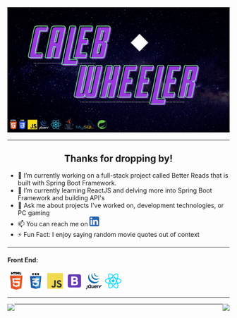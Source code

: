 
<img src="https://github.com/CalebEWheeler/CalebEWheeler/blob/main/Caleb%2012.02.41%20AM.gif">

---

<h2 align="center">Thanks for dropping by!</h2>

* 🔭 I’m currently working on a full-stack project called Better Reads that is built with Spring Boot Framework.
* 🌱 I’m currently learning ReactJS and delving more into Spring Boot Framework and building API's
* 💬 Ask me about projects I've worked on, development technologies, or PC gaming
* 📫 You can reach me on <img src="https://github.com/CalebEWheeler/CalebEWheeler/blob/main/LinkedIn.png" width="22">
* ⚡  Fun Fact: I enjoy saying random movie quotes out of context

---
#### Front End:
<div>
  <img float="clear" src="https://github.com/CalebEWheeler/CalebEWheeler/blob/main/readme_images/html_icon.png" width="40">
  <img float="clear" src="https://github.com/CalebEWheeler/CalebEWheeler/blob/main/readme_images/css_icon.png" width="40">
  <img float="clear" src="https://github.com/CalebEWheeler/CalebEWheeler/blob/main/readme_images/js_icon.png" width="40">
  <img float="clear" src="https://github.com/CalebEWheeler/CalebEWheeler/blob/main/readme_images/bootstrap.png" width="40">
  <img float="clear" src="https://github.com/CalebEWheeler/CalebEWheeler/blob/main/readme_images/jquery.png" width="40">
  <img float="clear" src="https://github.com/CalebEWheeler/CalebEWheeler/blob/main/readme_images/react_icon.png" width="40">
</div>

---

<img align="left" src="https://github-readme-stats.vercel.app/api?username=calebewheeler&&show_icons=true&title_color=76D2A2&icon_color=76D2A2&text_color=ffffff&bg_color=4e157f" height="220">

<img align="right" src="https://github-readme-stats.vercel.app/api/top-langs?username=calebewheeler&&show_icons=true&title_color=76D2A2&icon_color=76D2A2&text_color=daf7dc&bg_color=4e157f" height="220">

---
 
